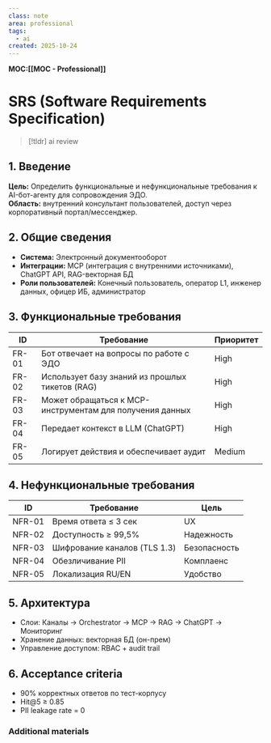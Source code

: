 ```yaml
---
class: note
area: professional
tags:
  - ai
created: 2025-10-24
---
```

**MOC:[[MOC - Professional]]**

# SRS (Software Requirements Specification)

> [!tldr] ai review
> 

## 1. Введение

**Цель:** Определить функциональные и нефункциональные требования к AI-бот-агенту для сопровождения ЭДО.  
**Область:** внутренний консультант пользователей, доступ через корпоративный портал/мессенджер.

## 2. Общие сведения

- **Система:** Электронный документооборот
- **Интеграции:** MCP (интеграция с внутренними источниками), ChatGPT API, RAG-векторная БД
- **Роли пользователей:** Конечный пользователь, оператор L1, инженер данных, офицер ИБ, администратор

## 3. Функциональные требования

| ID | Требование | Приоритет |
|----|-------------|------------|
| FR-01 | Бот отвечает на вопросы по работе с ЭДО | High |
| FR-02 | Использует базу знаний из прошлых тикетов (RAG) | High |
| FR-03 | Может обращаться к MCP-инструментам для получения данных | High |
| FR-04 | Передает контекст в LLM (ChatGPT) | High |
| FR-05 | Логирует действия и обеспечивает аудит | Medium |

## 4. Нефункциональные требования

| ID | Требование | Цель |
|----|-------------|------|
| NFR-01 | Время ответа ≤ 3 сек | UX |
| NFR-02 | Доступность ≥ 99,5% | Надежность |
| NFR-03 | Шифрование каналов (TLS 1.3) | Безопасность |
| NFR-04 | Обезличивание PII | Комплаенс |
| NFR-05 | Локализация RU/EN | Удобство |

## 5. Архитектура

- Слои: Каналы → Orchestrator → MCP → RAG → ChatGPT → Мониторинг
- Хранение данных: векторная БД (он-прем)
- Управление доступом: RBAC + audit trail

## 6. Acceptance criteria

- 90% корректных ответов по тест-корпусу
- Hit@5 ≥ 0.85
- PII leakage rate = 0


### Additional materials